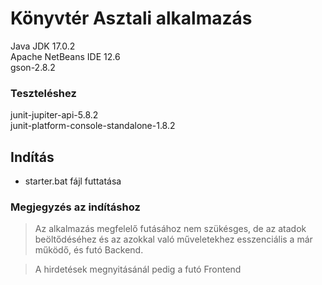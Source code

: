 # Könyvtér Asztali alkalmazás

Java JDK 17.0.2 <br>
Apache NetBeans IDE 12.6 <br>
gson-2.8.2 <br>

### Teszteléshez

junit-jupiter-api-5.8.2 <br>
junit-platform-console-standalone-1.8.2

## Indítás

 * starter.bat fájl futtatása

### Megjegyzés az indításhoz

> Az alkalmazás megfelelő futásához nem szükésges, de az atadok beöltődéséhez és az azokkal való műveletekhez esszenciális a már működő, és futó Backend.

>A hirdetések megnyitásánál pedig a futó Frontend

